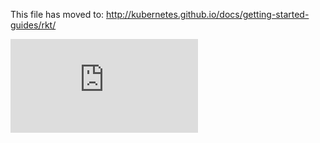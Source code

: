 <!-- BEGIN MUNGE: UNVERSIONED_WARNING -->


<!-- END MUNGE: UNVERSIONED_WARNING -->

This file has moved to: http://kubernetes.github.io/docs/getting-started-guides/rkt/




<!-- BEGIN MUNGE: IS_VERSIONED -->
<!-- TAG IS_VERSIONED -->
<!-- END MUNGE: IS_VERSIONED -->


<!-- BEGIN MUNGE: GENERATED_ANALYTICS -->
[![Analytics](https://kubernetes-site.appspot.com/UA-36037335-10/GitHub/docs/getting-started-guides/rkt/README.md?pixel)]()
<!-- END MUNGE: GENERATED_ANALYTICS -->
